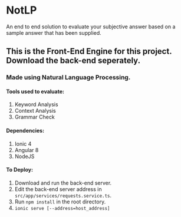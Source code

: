# NotLP
An end to end solution to evaluate your subjective answer based on a sample answer that has been supplied.

## This is the Front-End Engine for this project. Download the back-end seperately.

### Made using Natural Language Processing.

#### Tools used to evaluate:
1. Keyword Analysis
2. Context Analysis
3. Grammar Check

#### Dependencies:
1. Ionic 4
2. Angular 8
3. NodeJS

#### To Deploy:
1. Download and run the back-end server.
2. Edit the back-end server address in `src/app/services/requests.service.ts`.
3. Run `npm install` in the root directory.
4. `ionic serve [--address=host_address]`

